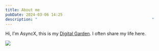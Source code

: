 ```yaml
---
title: About me
pubDate: 2024-03-06 14:25
description: "                                                  "
---
```

Hi, I'm AsyncX, this is my [Digital Garden](https://github.com/A5yncX/DG). I often share my life here.

![](https://r2.asyncx.top/2025/01/17/202501171216608.webp)